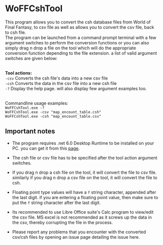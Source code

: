 # WoFFCshTool
This program allows you to convert the csh database files from World of Final Fantasy, to csv file as well as allows you to convert the csv file, back to csh file. 
<br>The program can be launched from a command prompt terminal with a few argument switches to perform the conversion functions or you can also simply drag n drop a file on the tool which will do the appropriate conversion function depending to the file extension. a list of valid argument switches are given below:

<br>**Tool actions:**
<br>``-csv`` Converts the csh file's data into a new csv file
<br>``-csh`` Converts the data in the csv file into a new csh file
<br>``-?`` Display the help page. will also display few argument examples too.

<br>Commandline usage examples:
<br>``WoFFCshTool.exe -? ``
<br>``WoFFCshTool.exe -csv "map_encount_table.csh" ``
<br>``WoFFCshTool.exe -csh "map_encount_table.csv" ``

## Important notes
- The program requires .net 6.0 Desktop Runtime to be installed on your PC. you can get it from this [page](https://dotnet.microsoft.com/en-us/download/dotnet/6.0).

- The csh file or csv file has to be specified after the tool action argument switches.

- If you drag n drop a csh file on the tool, it will convert the file to csv file. similarly if you drag n drop a csv file on the tool, it will convert the file to csh.

- Floating point type values will have a `f` string character, appended after the last digit. if you are entering a floating point value, then make sure to put the `f` string character after the last digit.

- Its recommended to use Libre Office suite's Calc program to view/edit the csv file. MS excel is not recommended as it screws up the data in the csv, thereby corrupting the file in the process.

- Please report any problems that you encounter with the converted csv/csh files by opening an issue page detailing the issue here.
